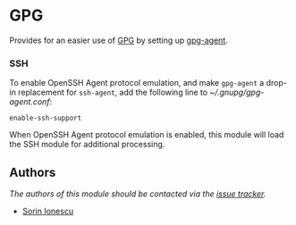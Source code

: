 GPG
===

Provides for an easier use of [GPG][1] by setting up [gpg-agent][2].

### SSH

To enable OpenSSH Agent protocol emulation, and make `gpg-agent` a drop-in
replacement for `ssh-agent`, add the following line to
*~/.gnupg/gpg-agent.conf*:

    enable-ssh-support

When OpenSSH Agent protocol emulation is enabled, this module will load the SSH
module for additional processing.

Authors
-------

*The authors of this module should be contacted via the [issue tracker][3].*

  - [Sorin Ionescu](https://github.com/sorin-ionescu)

[1]: http://www.gnupg.org
[2]: http://linux.die.net/man/1/gpg-agent
[3]: https://github.com/sorin-ionescu/prezto/issues

